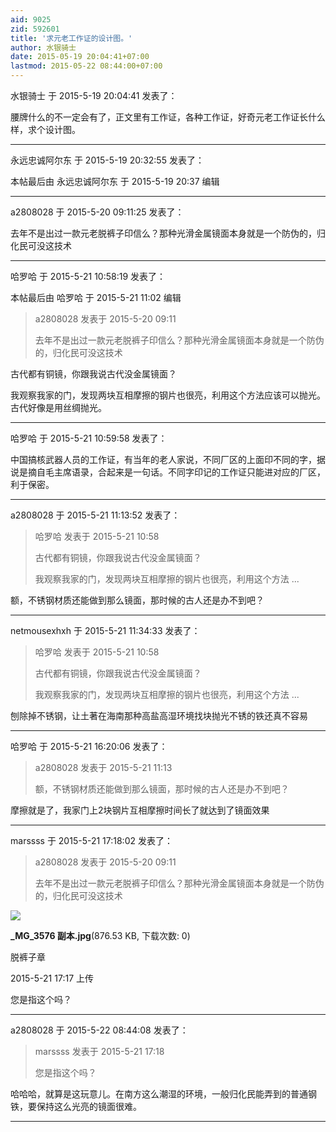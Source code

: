 ```yaml
---
aid: 9025
zid: 592601
title: '求元老工作证的设计图。'
author: 水银骑士
date: 2015-05-19 20:04:41+07:00
lastmod: 2015-05-22 08:44:00+07:00
---
```


水银骑士 于 2015-5-19 20:04:41 发表了：

腰牌什么的不一定会有了，正文里有工作证，各种工作证，好奇元老工作证长什么样，求个设计图。

---------

永远忠诚阿尔东 于 2015-5-19 20:32:55 发表了：

本帖最后由 永远忠诚阿尔东 于 2015-5-19 20:37 编辑

---------

a2808028 于 2015-5-20 09:11:25 发表了：

去年不是出过一款元老脱裤子印信么？那种光滑金属镜面本身就是一个防伪的，归化民可没这技术

---------

哈罗哈 于 2015-5-21 10:58:19 发表了：

本帖最后由 哈罗哈 于 2015-5-21 11:02 编辑 


> 
> a2808028 发表于 2015-5-20 09:11
> 
> 去年不是出过一款元老脱裤子印信么？那种光滑金属镜面本身就是一个防伪的，归化民可没这技术



古代都有铜镜，你跟我说古代没金属镜面？

我观察我家的门，发现两块互相摩擦的钢片也很亮，利用这个方法应该可以抛光。古代好像是用丝绸抛光。

---------

哈罗哈 于 2015-5-21 10:59:58 发表了：

中国搞核武器人员的工作证，有当年的老人家说，不同厂区的上面印不同的字，据说是摘自毛主席语录，合起来是一句话。不同字印记的工作证只能进对应的厂区，利于保密。

---------

a2808028 于 2015-5-21 11:13:52 发表了：

> 哈罗哈 发表于 2015-5-21 10:58
> 
> 古代都有铜镜，你跟我说古代没金属镜面？
> 
> 我观察我家的门，发现两块互相摩擦的钢片也很亮，利用这个方法 ...



额，不锈钢材质还能做到那么镜面，那时候的古人还是办不到吧？

---------

netmousexhxh 于 2015-5-21 11:34:33 发表了：

> 哈罗哈 发表于 2015-5-21 10:58
> 
> 古代都有铜镜，你跟我说古代没金属镜面？
> 
> 我观察我家的门，发现两块互相摩擦的钢片也很亮，利用这个方法 ...



刨除掉不锈钢，让土著在海南那种高盐高湿环境找块抛光不锈的铁还真不容易

---------

哈罗哈 于 2015-5-21 16:20:06 发表了：

> a2808028 发表于 2015-5-21 11:13
> 
> 额，不锈钢材质还能做到那么镜面，那时候的古人还是办不到吧？



摩擦就是了，我家门上2块钢片互相摩擦时间长了就达到了镜面效果

---------

marssss 于 2015-5-21 17:18:02 发表了：

> a2808028 发表于 2015-5-20 09:11
> 
> 去年不是出过一款元老脱裤子印信么？那种光滑金属镜面本身就是一个防伪的，归化民可没这技术



![](https://cdn.jsdelivr.net/gh/lzjluzijie/beichao@main/static/img/171733j21l1azlds8598la.jpg)



**\_MG\_3576 副本.jpg**(876.53 KB, 下载次数: 0)



脱裤子章



2015-5-21 17:17 上传



您是指这个吗？

---------

a2808028 于 2015-5-22 08:44:08 发表了：

> marssss 发表于 2015-5-21 17:18
> 
> 您是指这个吗？



哈哈哈，就算是这玩意儿。在南方这么潮湿的环境，一般归化民能弄到的普通钢铁，要保持这么光亮的镜面很难。

---------

